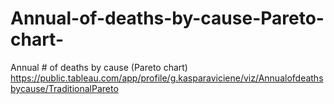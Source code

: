 # Annual-of-deaths-by-cause-Pareto-chart-
Annual # of deaths by cause (Pareto chart)
https://public.tableau.com/app/profile/g.kasparaviciene/viz/Annualofdeathsbycause/TraditionalPareto
